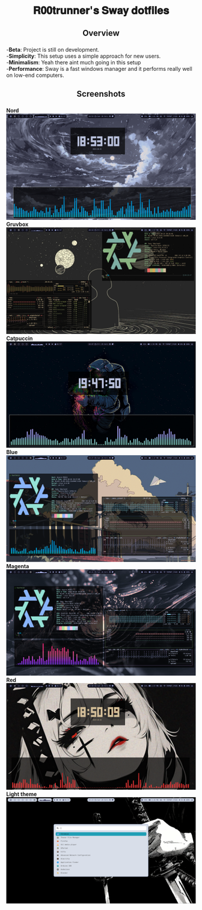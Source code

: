 <div align="center">
    <h1>𝐑𝟎𝟎𝐭𝐫𝐮𝐧𝐧𝐞𝐫'𝐬 𝐒𝐰𝐚𝐲 𝐝𝐨𝐭𝐟𝐢𝐥𝐞𝐬</h1>
    <h3></h3>
</div>
<div align="center">
    <h2>Overview</h2>
    <h3></h3>
</div>

  -**Beta**: Project is still on development.<br>
  -**Simplicity**: This setup uses a simple approach for new users.<br>
  -**Minimalism**: Yeah there aint much going in this setup<br>
  -**Performance**: Sway is a fast windows manager and it performs really well on low-end computers.<br>

<div align="center">
    <h2>Screenshots</h2>
    <h3></h3>
</div>        

**Nord**
![image](https://github.com/R00trunner/dotfiles/blob/master/screenshots/screenshot_2024-10-26_18-53-00.png)
**Gruvbox**
![image](https://github.com/R00trunner/dotfiles/blob/master/screenshots/screenshot_2024-10-25_20-43-16.png)
**Catpuccin**
![image](https://github.com/R00trunner/dotfiles/blob/master/screenshots/screenshot_2024-10-25_19-47-50.png)
**Blue**
![image](https://github.com/R00trunner/dotfiles/blob/master/screenshots/screenshot_2024-10-26_19-27-20.png)
**Magenta**
![image](https://github.com/R00trunner/dotfiles/blob/master/screenshots/screenshot_2024-10-26_19-21-25.png)
**Red**
![image](https://github.com/R00trunner/dotfiles/blob/master/screenshots/screenshot_2024-10-26_18-50-09.png)
**Light theme**
![image](https://github.com/R00trunner/dotfiles/blob/master/screenshots/screenshot_2024-10-26_19-23-02.png)
